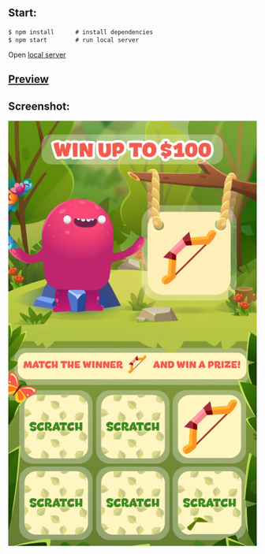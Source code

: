 ## Start:
```
$ npm install      # install dependencies
$ npm start        # run local server
```
Open [local server](http://localhost:3000/)

 ## [Preview](https://dead-tr.github.io/Scratcher_test_task/)

 ## Screenshot:

![Phaser Scratch Game](./screenshot.png "Screenshot")
